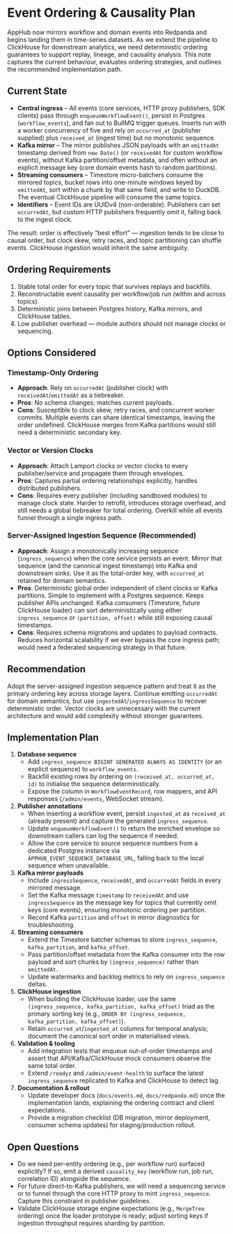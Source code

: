 # Event Ordering & Causality Plan

AppHub now mirrors workflow and domain events into Redpanda and begins landing them in time-series datasets. As we extend the pipeline to ClickHouse for downstream analytics, we need deterministic ordering guarantees to support replay, lineage, and causality analysis. This note captures the current behaviour, evaluates ordering strategies, and outlines the recommended implementation path.

## Current State

- **Central ingress** – All events (core services, HTTP proxy publishers, SDK clients) pass through `enqueueWorkflowEvent()`, persist in Postgres (`workflow_events`), and fan out to BullMQ trigger queues. Inserts run with a worker concurrency of five and rely on `occurred_at` (publisher supplied) plus `received_at` (ingest time) but no monotonic sequence.
- **Kafka mirror** – The mirror publishes JSON payloads with an `emittedAt` timestamp derived from `new Date()` (or `receivedAt` for custom workflow events), without Kafka partition/offset metadata, and often without an explicit message key (core domain events hash to random partitions).
- **Streaming consumers** – Timestore micro-batchers consume the mirrored topics, bucket rows into one-minute windows keyed by `emittedAt`, sort within a chunk by that same field, and write to DuckDB. The eventual ClickHouse pipeline will consume the same topics.
- **Identifiers** – Event IDs are UUIDv4 (non-orderable). Publishers can set `occurredAt`, but custom HTTP publishers frequently omit it, falling back to the ingest clock.

The result: order is effectively “best effort” — ingestion tends to be close to causal order, but clock skew, retry races, and topic partitioning can shuffle events. ClickHouse ingestion would inherit the same ambiguity.

## Ordering Requirements

1. Stable total order for every topic that survives replays and backfills.
2. Reconstructable event causality per workflow/job run (within and across topics).
3. Deterministic joins between Postgres history, Kafka mirrors, and ClickHouse tables.
4. Low publisher overhead — module authors should not manage clocks or sequencing.

## Options Considered

### Timestamp-Only Ordering

- **Approach**: Rely on `occurredAt` (publisher clock) with `receivedAt`/`emittedAt` as a tiebreaker.
- **Pros**: No schema changes; matches current payloads.
- **Cons**: Susceptible to clock skew, retry races, and concurrent worker commits. Multiple events can share identical timestamps, leaving the order undefined. ClickHouse merges from Kafka partitions would still need a deterministic secondary key.

### Vector or Version Clocks

- **Approach**: Attach Lamport clocks or vector clocks to every publisher/service and propagate them through envelopes.
- **Pros**: Captures partial ordering relationships explicitly, handles distributed publishers.
- **Cons**: Requires every publisher (including sandboxed modules) to manage clock state. Harder to retrofit, introduces storage overhead, and still needs a global tiebreaker for total ordering. Overkill while all events funnel through a single ingress path.

### Server-Assigned Ingestion Sequence (Recommended)

- **Approach**: Assign a monotonically increasing sequence (`ingress_sequence`) when the core service persists an event. Mirror that sequence (and the canonical ingest timestamp) into Kafka and downstream sinks. Use it as the total-order key, with `occurred_at` retained for domain semantics.
- **Pros**: Deterministic global order independent of client clocks or Kafka partitions. Simple to implement with a Postgres sequence. Keeps publisher APIs unchanged. Kafka consumers (Timestore, future ClickHouse loader) can sort deterministically using either `ingress_sequence` or `(partition, offset)` while still exposing causal timestamps.
- **Cons**: Requires schema migrations and updates to payload contracts. Reduces horizontal scalability if we ever bypass the core ingress path; would need a federated sequencing strategy in that future.

## Recommendation

Adopt the server-assigned ingestion sequence pattern and treat it as the primary ordering key across storage layers. Continue emitting `occurredAt` for domain semantics, but use `ingestedAt`/`ingressSequence` to recover deterministic order. Vector clocks are unnecessary with the current architecture and would add complexity without stronger guarantees.

## Implementation Plan

1. **Database sequence**
   - Add `ingress_sequence BIGINT GENERATED ALWAYS AS IDENTITY` (or an explicit sequence) to `workflow_events`.
   - Backfill existing rows by ordering on `(received_at, occurred_at, id)` to initialise the sequence deterministically.
   - Expose the column in `WorkflowEventRecord`, row mappers, and API responses (`/admin/events`, WebSocket stream).
2. **Publisher annotations**
   - When inserting a workflow event, persist `ingested_at` as `received_at` (already present) and capture the generated `ingress_sequence`.
   - Update `enqueueWorkflowEvent()` to return the enriched envelope so downstream callers can log the sequence if needed.
   - Allow the core service to source sequence numbers from a dedicated Postgres instance via `APPHUB_EVENT_SEQUENCE_DATABASE_URL`, falling back to the local sequence when unavailable.
3. **Kafka mirror payloads**
   - Include `ingressSequence`, `receivedAt`, and `occurredAt` fields in every mirrored message.
   - Set the Kafka message `timestamp` to `receivedAt` and use `ingressSequence` as the message key for topics that currently omit keys (core events), ensuring monotonic ordering per partition.
   - Record Kafka `partition` and `offset` in mirror diagnostics for troubleshooting.
4. **Streaming consumers**
   - Extend the Timestore batcher schemas to store `ingress_sequence`, `kafka_partition`, and `kafka_offset`.
   - Pass partition/offset metadata from the Kafka consumer into the row payload and sort chunks by `(ingress_sequence)` rather than `emittedAt`.
   - Update watermarks and backlog metrics to rely on `ingress_sequence` deltas.
5. **ClickHouse ingestion**
   - When building the ClickHouse loader, use the same `(ingress_sequence, kafka_partition, kafka_offset)` triad as the primary sorting key (e.g., `ORDER BY (ingress_sequence, kafka_partition, kafka_offset)`).
   - Retain `occurred_at`/`ingested_at` columns for temporal analysis; document the canonical sort order in materialised views.
6. **Validation & tooling**
   - Add integration tests that enqueue out-of-order timestamps and assert that API/Kafka/ClickHouse mock consumers observe the same total order.
   - Extend `/readyz` and `/admin/event-health` to surface the latest `ingress_sequence` replicated to Kafka and ClickHouse to detect lag.
7. **Documentation & rollout**
   - Update developer docs (`docs/events.md`, `docs/redpanda.md`) once the implementation lands, explaining the ordering contract and client expectations.
   - Provide a migration checklist (DB migration, mirror deployment, consumer schema updates) for staging/production rollout.

## Open Questions

- Do we need per-entity ordering (e.g., per workflow run) surfaced explicitly? If so, emit a derived `causality_key` (workflow run, job run, correlation ID) alongside the sequence.
- For future direct-to-Kafka publishers, we will need a sequencing service or to funnel through the core HTTP proxy to mint `ingress_sequence`. Capture this constraint in publisher guidelines.
- Validate ClickHouse storage engine expectations (e.g., `MergeTree` ordering) once the loader prototype is ready; adjust sorting keys if ingestion throughput requires sharding by partition.
